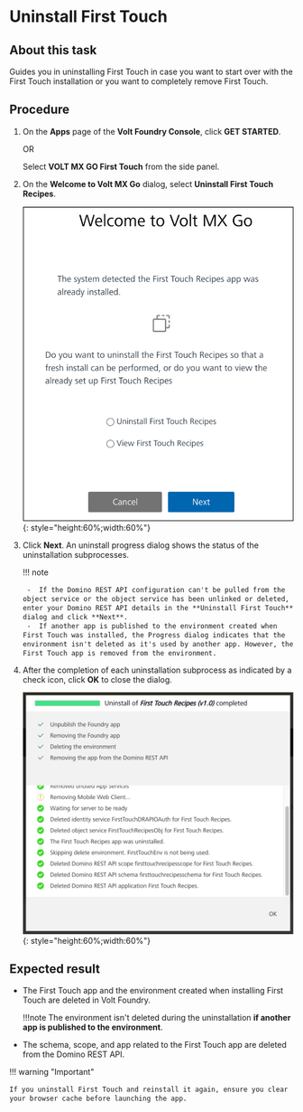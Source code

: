 # Uninstall First Touch

## About this task

Guides you in uninstalling First Touch in case you want to start over with the First Touch installation or you want to completely remove First Touch.

## Procedure

1. On the **Apps** page of the **Volt Foundry Console**, click **GET STARTED**.  

    OR

    Select **VOLT MX GO First Touch** from the side panel.

2. On the **Welcome to Volt MX Go** dialog, select **Uninstall First Touch Recipes**.

    ![Welcome to Volt MX Go](../../assets/images/getstarteddialog.png){: style="height:60%;width:60%"}

3. Click **Next**. An uninstall progress dialog shows the status of the uninstallation subprocesses.

    !!! note

        -  If the Domino REST API configuration can't be pulled from the object service or the object service has been unlinked or deleted, enter your Domino REST API details in the **Uninstall First Touch** dialog and click **Next**.
        -  If another app is published to the environment created when First Touch was installed, the Progress dialog indicates that the environment isn't deleted as it's used by another app. However, the First Touch app is removed from the environment.

4. After the completion of each uninstallation subprocess as indicated by a check icon, click **OK** to close the dialog.

    ![First Touch uninstall dialog](../../assets/images/ftuninstall.png){: style="height:60%;width:60%"}

## Expected result

- The First Touch app and the environment created when installing First Touch are deleted in Volt Foundry.

    !!!note
        The environment isn't deleted during the uninstallation **if another app is published to the environment**.

- The schema, scope, and app related to the First Touch app are deleted from the Domino REST API.

!!! warning "Important"

    If you uninstall First Touch and reinstall it again, ensure you clear your browser cache before launching the app.
